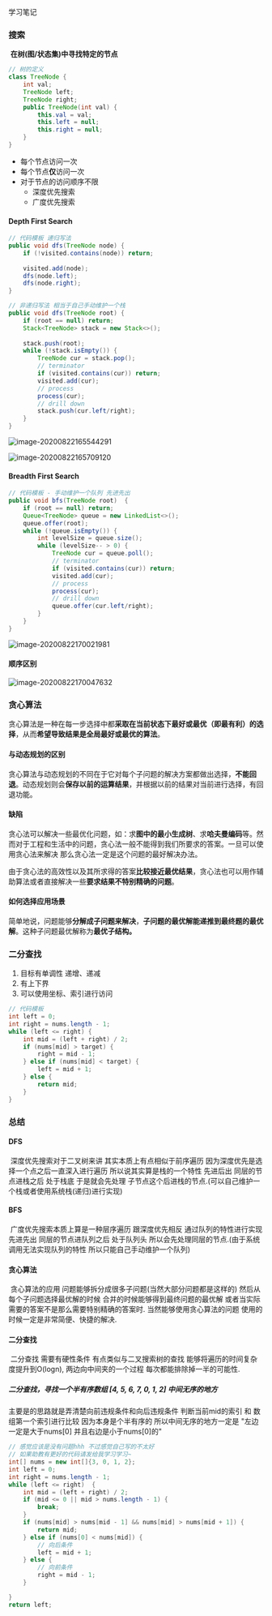 学习笔记

### 搜索

​	**在树(图/状态集)中寻找特定的节点**

```java
// 树的定义
class TreeNode {
    int val;
    TreeNode left;
    TreeNode right;
    public TreeNode(int val) {
        this.val = val;
        this.left = null;
        this.right = null;
    }
}
```

- 每个节点访问一次
- 每个节点**仅**访问一次
- 对于节点的访问顺序不限
    - 深度优先搜索
    - 广度优先搜索

#### Depth First Search

```java
// 代码模板 递归写法
public void dfs(TreeNode node) {
    if (!visited.contains(node)) return;
    
    visited.add(node);
    dfs(node.left);
    dfs(node.right);
}

// 非递归写法 相当于自己手动维护一个栈
public void dfs(TreeNode root) {
    if (root == null) return;
    Stack<TreeNode> stack = new Stack<>();
    
    stack.push(root);
    while (!stack.isEmpty()) {
        TreeNode cur = stack.pop();
        // terminator
        if (visited.contains(cur)) return;
        visited.add(cur);
        // process
        process(cur);
        // drill down
        stack.push(cur.left/right);
    }
}
```

![image-20200822165544291](./img/image-20200822165544291.png)

![image-20200822165709120](./img/image-20200822165709120.png)

#### Breadth First Search

```java
// 代码模板 - 手动维护一个队列 先进先出
public void bfs(TreeNode root)  {
    if (root == null) return;
    Queue<TreeNode> queue = new LinkedList<>();
    queue.offer(root);
    while (!queue.isEmpty()) {
        int levelSize = queue.size();
        while (levelSize-- > 0) {
            TreeNode cur = queue.poll();
            // terminator
            if (visited.contains(cur)) return;
            visited.add(cur);
            // process
        	process(cur);
            // drill down
            queue.offer(cur.left/right);
        }
    }
}
```

![image-20200822170021981](./img/image-20200822170021981.png)

#### 顺序区别

![image-20200822170047632](./img/image-20200822170047632.png)

### 贪心算法		

​	贪心算法是一种在每一步选择中都**采取在当前状态下最好或最优（即最有利）的选择**，从而**希望导致结果是全局最好或最优的算法**。 

#### 与动态规划的区别

​	贪心算法与动态规划的不同在于它对每个子问题的解决方案都做出选择，**不能回退**。动态规划则会**保存以前的运算结果**，并根据以前的结果对当前进行选择，有回退功能。

#### 缺陷

​	贪心法可以解决一些最优化问题，如：求**图中的最小生成树**、求**哈夫曼编码**等。然而对于工程和生活中的问题，贪心法一般不能得到我们所要求的答案。一旦可以使用贪心法来解决 那么贪心法一定是这个问题的最好解决办法。

​	由于贪心法的高效性以及其所求得的答案**比较接近最优结果**，贪心法也可以用作辅助算法或者直接解决一些**要求结果不特别精确的问题**。

#### 如何选择应用场景

​	简单地说，问题能够**分解成子问题来解决**，**子问题的最优解能递推到最终题的最优解**。这种子问题最优解称为**最优子结构。**

### 二分查找

1. 目标有单调性  递增、递减
2. 有上下界
3. 可以使用坐标、索引进行访问

```java
// 代码模板
int left = 0;
int right = nums.length - 1;
while (left <= right) {
    int mid = (left + right) / 2;
    if (nums[mid] > target) {
		right = mid - 1;
    } else if (nums[mid] < target) {
        left = mid + 1;
    } else {
        return mid;
    }
}
```

### 总结

#### DFS

​	深度优先搜索对于二叉树来讲 其实本质上有点相似于前序遍历 因为深度优先是选择一个点之后一直深入进行遍历 所以说其实算是栈的一个特性 先进后出 同层的节点进栈之后 处于栈底 于是就会先处理 子节点这个后进栈的节点.(可以自己维护一个栈或者使用系统栈(递归)进行实现)

#### BFS

​	广度优先搜索本质上算是一种层序遍历 跟深度优先相反 通过队列的特性进行实现 先进先出 同层的节点进队列之后 处于队列头 所以会先处理同层的节点.(由于系统调用无法实现队列的特性 所以只能自己手动维护一个队列)

#### 贪心算法

​	贪心算法的应用 问题能够拆分成很多子问题(当然大部分问题都是这样的) 然后从每个子问题选择最优解的时候 合并的时候能够得到最终问题的最优解 或者当实际需要的答案不是那么需要特别精确的答案时.
​	当然能够使用贪心算法的问题 使用的时候一定是非常简便、快捷的解决.

#### 二分查找	

​	二分查找 需要有硬性条件 有点类似与二叉搜索树的查找  能够将遍历的时间复杂度提升到O(logn), 两边向中间夹的一个过程 每次都能排除掉一半的可能性.

##### 二分查找，寻找一个半有序数组 [4, 5, 6, 7, 0, 1, 2] 中间无序的地方

主要是的思路就是弄清楚向前违规条件和向后违规条件 判断当前mid的索引 和 数组第一个索引进行比较
因为本身是个半有序的 所以中间无序的地方一定是 "左边一定是大于nums[0] 并且右边是小于nums[0]的"

```java
// 感觉应该是没有问题hhh 不过感觉自己写的不太好
// 如果助教有更好的代码请发给我学习学习~
int[] nums = new int[]{3, 0, 1, 2};
int left = 0;
int right = nums.length - 1;
while (left <= right)  {
    int mid = (left + right) / 2;
    if (mid <= 0 || mid > nums.length - 1) {
        break;
    }
    if (nums[mid] > nums[mid - 1] && nums[mid] > nums[mid + 1]) {
        return mid;
    } else if (nums[0] < nums[mid]) {
        // 向后条件
        left = mid + 1;
    } else {
        // 向前条件
        right = mid - 1;
    }

}
return left;
```

